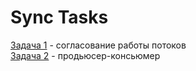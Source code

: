 # Sync Tasks

[Задача 1](Task1/Program.cs) - согласование работы потоков  
[Задача 2](Task2/Program.cs) - продьюсер-консьюмер  
